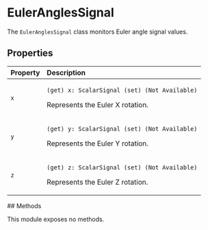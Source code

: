 # EulerAnglesSignal

The `EulerAnglesSignal` class monitors Euler angle signal values.

## Properties

<table>
  <thead>
    <tr>
      <th style="text-align:left">Property</th>
      <th style="text-align:left">Description</th>
    </tr>
  </thead>
  <tbody>
    <tr>
      <td style="text-align:left"><code>x</code>
      </td>
      <td style="text-align:left">
        <p><code>(get) x: ScalarSignal (set) (Not Available)</code>
        </p>
        <p>Represents the Euler X rotation.</p>
      </td>
    </tr>
    <tr>
      <td style="text-align:left"><code>y</code>
      </td>
      <td style="text-align:left">
        <p><code>(get) y: ScalarSignal (set) (Not Available)</code>
        </p>
        <p>Represents the Euler Y rotation.</p>
      </td>
    </tr>
    <tr>
      <td style="text-align:left"><code>z</code>
      </td>
      <td style="text-align:left">
        <p><code>(get) z: ScalarSignal (set) (Not Available)</code>
        </p>
        <p>Represents the Euler Z rotation.</p>
      </td>
    </tr>
  </tbody>
</table>## Methods

This module exposes no methods.

